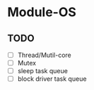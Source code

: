 # Module-OS


## TODO
- [ ] Thread/Mutil-core
- [ ] Mutex
- [ ] sleep task queue
- [ ] block driver task queue
